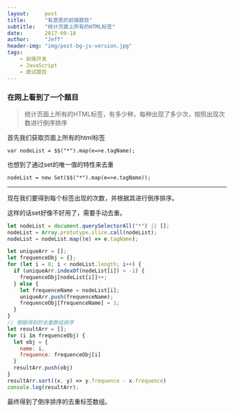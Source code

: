 ```yaml
---
layout:     post
title:      "有意思的前端题目"
subtitle:   "统计页面上所有的HTML标签"
date:       2017-09-18
author:     "Jeff"
header-img: "img/post-bg-js-version.jpg"
tags:
    - 前端开发
    - JavaScript
    - 面试题目
---
```



### 在网上看到了一个题目

> 统计页面上所有的HTML标签，有多少种，每种出现了多少次，按照出现次数进行倒序排序

首先我们获取页面上所有的html标签

`var nodeList = $$("*").map(e=>e.tagName);`

也想到了通过set的唯一值的特性来去重

`nodeList = new Set($$("*").map(e=>e.tagName));`

***

现在我们要得到每个标签出现的次数，并根据其进行倒序排序。

这样的话set好像不好用了，需要手动去重。

```javascript
let nodeList = document.querySelectorAll("*") || [];
nodeList = Array.prototype.slice.call(nodeList);
nodeList = nodeList.map((e) => e.tagName);

let uniqueArr = [];
let frequenceObj = {};
for (let i = 0; i < nodeList.length; i++) {
  if (uniqueArr.indexOf(nodeList[i]) > -1) {
    frequenceObj[nodeList[i]]++;
  } else {
    let frequenceName = nodeList[i];
    uniqueArr.push(frequenceName);
    frequenceObj[frequenceName] = 1;
  }
}
// 根据得到的去重数组排序
let resultArr = [];
for (i in frequenceObj) {
  let obj = {
    name: i,
    frequence: frequenceObj[i]
  }
  resultArr.push(obj)
}
resultArr.sort((x, y) => y.frequence - x.frequence)
console.log(resultArr);
```

最终得到了倒序排序的去重标签数组。
